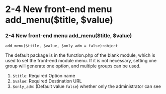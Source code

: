 # 2-4 New front-end menu add\_menu\($title, $value\)



### 2-4 New front-end menu add\_menu\($title, $value\)

```text
add_menu($title, $value, $only_adm = false):object
```

The default package is in the function.php of the blank module, which is used to set the front-end module menu. If it is not necessary, setting one group will generate one option, and multiple groups can be used.

1. `$title`: Required Option name
2. `$value`: Required Destination URL
3. `$only_adm`: \(Default value `false`\) whether only the administrator can see

